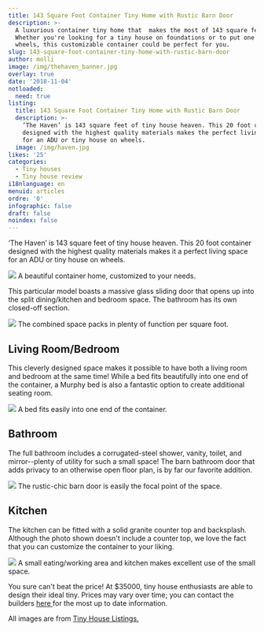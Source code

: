 ```yaml
---
title: 143 Square Foot Container Tiny Home with Rustic Barn Door
description: >-
  A luxurious container tiny home that  makes the most of 143 square feet.
  Whether you're looking for a tiny house on foundations or to put one on
  wheels, this customizable container could be perfect for you. 
slug: 143-square-foot-container-tiny-home-with-rustic-barn-door
author: molli
image: /img/thehaven_banner.jpg
overlay: true
date: '2018-11-04'
notloaded:
  need: true
listing:
  title: 143 Square Foot Container Tiny Home with Rustic Barn Door
  description: >-
    ‘The Haven’ is 143 square feet of tiny house heaven. This 20 foot container
    designed with the highest quality materials makes the perfect living space
    for an ADU or tiny house on wheels. 
  image: /img/haven.jpg
likes: '25'
categories:
  - Tiny houses
  - Tiny house review
i18nlanguage: en
menuid: articles
ordre: '0'
infographic: false
draft: false
noindex: false
---
```

‘The Haven’ is 143 square feet of tiny house heaven. This 20 foot container designed with the highest quality materials makes it a perfect living space for an ADU or tiny house on wheels. 

![](/img/haven_1.jpeg)
<span class="figcaption">A beautiful container home, customized to your needs.</span>

This particular model boasts a massive glass sliding door that opens up into the split dining/kitchen and bedroom space. The bathroom has its own closed-off section. 

![](/img/haven_2.jpeg)
<span class="figcaption">The combined space packs in plenty of function per square foot.</span>

## Living Room/Bedroom

This cleverly designed space makes it possible to have both a living room and bedroom at the same time! While a bed fits beautifully into one end of the container, a Murphy bed is also a fantastic option to create additional seating room. 

![](/img/haven_3.png)
<span class="figcaption">A bed fits easily into one end of the container.</span>

## Bathroom

The full bathroom includes a corrugated-steel shower, vanity, toilet, and mirror--plenty of utility for such a small space! The barn bathroom door that adds privacy to an otherwise open floor plan, is by far our favorite addition. 

![](/img/haven4.jpeg)
<span class="figcaption">The rustic-chic barn door is  easily the focal point of the space.</span>

## Kitchen

The kitchen can be fitted with a solid granite counter top and backsplash. Although the photo shown doesn't include a counter top, we love the fact that you can customize the container to your liking. 

![](/img/haven_5.jpeg)
<span class="figcaption">A small eating/working area and kitchen makes excellent use of the small space.</span>

You sure can't beat the price! At $35000, tiny house enthusiasts are able to design their ideal tiny. Prices may vary over time; you can contact the builders [here ](https://www.alternativelivingspaces.com/)for the most up to date information. 

All images are from [Tiny House Listings.](https://tinyhouselistings.com/listings/container-luxury-living-space-model-the-haven)

